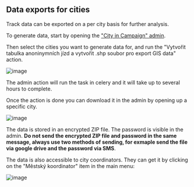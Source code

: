 Data exports for cities
-----------------------

Track data can be exported on a per city basis for further analysis.

To generate data, start by opening the ["City in Campaign" admin](https://dpnk.dopracenakole.cz/admin/dpnk/cityincampaign/).

Then select the cities you want to generate data for, and run the "Vytvořit tabulka anoninymních jízd a vytvořit .shp soubor pro export GIS data" action.

![image](https://user-images.githubusercontent.com/1391608/176537849-a75652ed-f5bb-41c1-8500-e5755fff671e.png)

The admin action will run the task in celery and it will take up to several hours to complete.

Once the action is done you can download it in the admin by opening up a specific city.

![image](https://user-images.githubusercontent.com/1391608/176538832-92f39e9f-d6d2-430a-a917-15e656e577cf.png)

The data is stored in an encrypted ZIP file. The password is visible in the admin. **Do not send the encrypted ZIP file and password in the same message, always use two methods of sending, for exmaple send the file via google drive and the password via SMS**.

The data is also accessible to city coordinators. They can get it by clicking on the "Městský koordinator" item in the main menu:

![image](https://user-images.githubusercontent.com/1391608/176545395-e20a03f4-ccca-440f-826b-187d877d764e.png)


